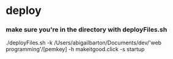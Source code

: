 # deploy 
### make sure you're in the directory with deployFiles.sh
./deployFiles.sh -k /Users/abigailbarton/Documents/dev/'web programming'/[pemkey] -h makeitgood.click -s startup
